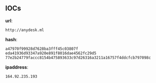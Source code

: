 
## IOCs

__url__:

```text
http://anydesk.ml
```
__hash__:

```text
a47970f99928d7628ba3fff45c03807f
eda41936d93347a920e891f8016dae4562fc29d5
77e2b24779faccc8154b475893633c97d26316a3211a16757f4ddcfcb797098c
```
__ipaddress__:

```text
164.92.235.193
```
